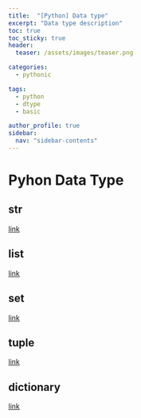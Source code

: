 ```yaml
---
title:  "[Python] Data type"
excerpt: "Data type description"
toc: true
toc_sticky: true
header:
  teaser: /assets/images/teaser.png

categories:
  - pythonic

tags:
  - python
  - dtype
  - basic

author_profile: true
sidebar:
  nav: "sidebar-contents"
---
```


# Pyhon Data Type
## str
[link](html/python_str.html)<br/>
## list
[link](html/python_list.html)<br/>
## set
[link](html/python_set.html)<br/>
## tuple
[link](html/python_tuple.html)<br/>
## dictionary
[link](https://kim-byung-woo.github.io/python_folio.github.io/html/python_dictionary.html)<br/>
